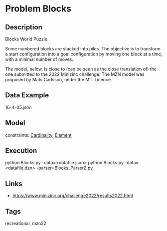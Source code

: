 # Problem Blocks
## Description
Blocks World Puzzle

Some numbered blocks are stacked into piles. The objective is to transform a start configuration into a goal configuration
by moving one block at a time, with a minimal number of moves.

The model, below, is close to (can be seen as the close translation of) the one submitted to the 2022 Minizinc challenge.
The MZN model was proposed by Mats Carlsson, under the MIT Licence.

## Data Example
  16-4-05.json

## Model
  constraints: [Cardinality](http://pycsp.org/documentation/constraints/Cardinality), [Element](http://pycsp.org/documentation/constraints/Element)

## Execution
  python Blocks.py -data=<datafile.json>
  python Blocks.py -data=<datafile.dzn> -parser=Blocks_ParserZ.py

## Links
  - https://www.minizinc.org/challenge2022/results2022.html

## Tags
  recreational, mzn22
